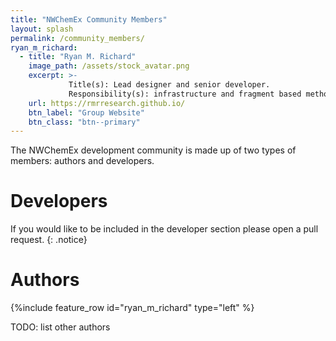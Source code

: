 ```yaml
---
title: "NWChemEx Community Members"
layout: splash
permalink: /community_members/
ryan_m_richard:
  - title: "Ryan M. Richard"
    image_path: /assets/stock_avatar.png
    excerpt: >-
             Title(s): Lead designer and senior developer.
             Responsibility(s): infrastructure and fragment based methods.
    url: https://rmrresearch.github.io/
    btn_label: "Group Website"
    btn_class: "btn--primary"
---
```


The NWChemEx development community is made up of two types of members: authors and developers.

# Developers
If you would like to be included in the developer section please open a pull
request.
{: .notice}

# Authors

{%include feature_row id="ryan_m_richard" type="left" %}

TODO: list other authors